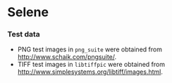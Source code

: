 # Selene

### Test data

  * PNG test images in `png_suite` were obtained from http://www.schaik.com/pngsuite/.
  * TIFF test images in `libtiffpic` were obtained from http://www.simplesystems.org/libtiff/images.html.
